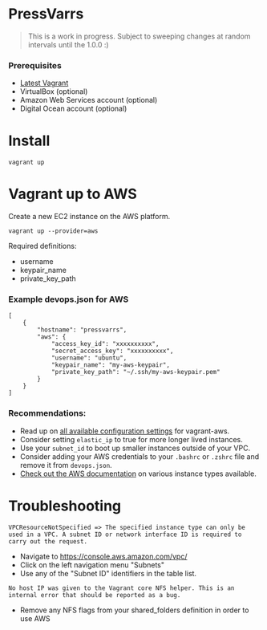 # PressVarrs

> This is a work in progress. Subject to sweeping changes at random intervals until the 1.0.0 :)

### Prerequisites
- [Latest Vagrant](http://vagrantup.com)
- VirtualBox (optional)
- Amazon Web Services account (optional)
- Digital Ocean account (optional)

# Install
```
vagrant up
````

# Vagrant up to AWS
Create a new EC2 instance on the AWS platform.

```
vagrant up --provider=aws
```

Required definitions:

- username
- keypair_name
- private_key_path


### Example devops.json for AWS

```
[
    {
        "hostname": "pressvarrs",
        "aws": {
            "access_key_id": "xxxxxxxxxx",
            "secret_access_key": "xxxxxxxxxx",
            "username": "ubuntu",
            "keypair_name": "my-aws-keypair",
            "private_key_path": "~/.ssh/my-aws-keypair.pem"
        }
    }
]
```

### Recommendations:

- Read up on [all available configuration settings](https://github.com/mitchellh/vagrant-aws) for vagrant-aws.
- Consider setting `elastic_ip` to true for more longer lived instances.
- Use your `subnet_id` to boot up smaller instances outside of your VPC.
- Consider adding your AWS credentials to your `.bashrc` or `.zshrc` file and remove it from `devops.json`.
- [Check out the AWS documentation](http://aws.amazon.com/ec2/instance-types/) on various instance types available.


# Troubleshooting

```
VPCResourceNotSpecified => The specified instance type can only be used in a VPC. A subnet ID or network interface ID is required to carry out the request.
```
   - Navigate to https://console.aws.amazon.com/vpc/
   - Click on the left navigation menu "Subnets"
   - Use any of the "Subnet ID" identifiers in the table list.

```
No host IP was given to the Vagrant core NFS helper. This is an internal error that should be reported as a bug.
```
   - Remove any NFS flags from your shared_folders definition in order to use AWS
